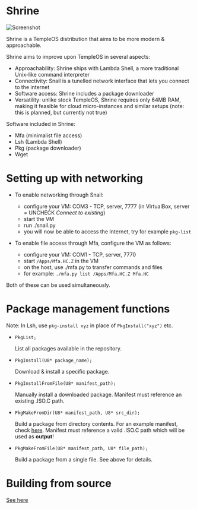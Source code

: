 Shrine
======

![Screenshot](http://imgur.com/xDC3hwx.png)

Shrine is a TempleOS distribution that aims to be more modern & approachable.

Shrine aims to improve upon TempleOS in several aspects:
- Approachability: Shrine ships with Lambda Shell, a more traditional Unix-like command interpreter
- Connectivity: Snail is a tunelled network interface that lets you connect to the internet
- Software access: Shrine includes a package downloader
- Versatility: unlike stock TempleOS, Shrine requires only 64MB RAM, making it feasible for cloud micro-instances and similar setups (note: this is planned, but currently not true)

Software included in Shrine:
- Mfa (minimalist file access)
- Lsh (Lambda Shell)
- Pkg (package downloader)
- Wget

Setting up with networking
==========================
- To enable networking through Snail:
  - configure your VM: COM3 - TCP, server, 7777 (in VirtualBox, server = UNCHECK *Connect to existing*)
  - start the VM
  - run ./snail.py
  - you will now be able to access the Internet, try for example `pkg-list`

- To enable file access through Mfa, configure the VM as follows:
  - configure your VM: COM1 - TCP, server, 7770
  - start `/Apps/Mfa.HC.Z` in the VM
  - on the host, use ./mfa.py to transfer commands and files
  - for example: `./mfa.py list /Apps/Mfa.HC.Z Mfa.HC`

Both of these can be used simultaneously.

Package management functions
============================

Note: In Lsh, use `pkg-install xyz` in place of `PkgInstall("xyz")` etc.

- `PkgList;`

  List all packages available in the repository.

- `PkgInstall(U8* package_name);`

  Download & install a specific package.

- `PkgInstallFromFile(U8* manifest_path);`

  Manually install a downloaded package. Manifest must reference an existing .ISO.C path.

- `PkgMakeFromDir(U8* manifest_path, U8* src_dir);`

  Build a package from directory contents. For an example manifest, check [here](Shrine/Packages/Lsh/manifest). Manifest must reference a valid .ISO.C path which will be used as **output**!

- `PkgMakeFromFile(U8* manifest_path, U8* file_path);`

  Build a package from a single file. See above for details.

Building from source
====================

[See here](BUILDING.md)
